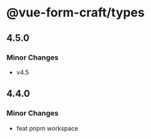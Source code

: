 # @vue-form-craft/types

## 4.5.0

### Minor Changes

- v4.5

## 4.4.0

### Minor Changes

- feat pnpm workspace

